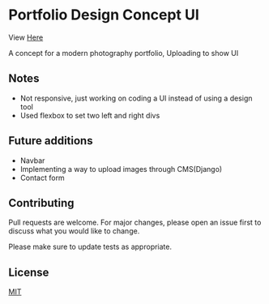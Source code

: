 # Portfolio Design Concept UI

View  [Here](https://nel417.github.io/Portfolio_concept-UI/)


A concept for a modern photography portfolio, Uploading to show UI
## Notes

- Not responsive, just working on coding a UI instead of using a design tool
- Used flexbox to set two left and right divs 


## Future additions 
- Navbar
- Implementing a way to upload images through CMS(Django)
- Contact form



## Contributing
Pull requests are welcome. For major changes, please open an issue first to discuss what you would like to change.

Please make sure to update tests as appropriate.

## License
[MIT](https://choosealicense.com/licenses/mit/)
